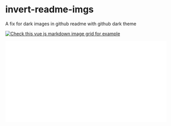 # invert-readme-imgs

A fix for dark images in github readme with github dark theme

[![Check this vue js markdown image grid for example](https://i.ibb.co/kxL4h8b/Screenshot-2021-02-19-at-12-18-28-PM.png)](https://github.com/vuejs/vue)

[![](https://raw.githubusercontent.com/technikhil314/invert-readme-imgs/main/fix-img.svg)]()
